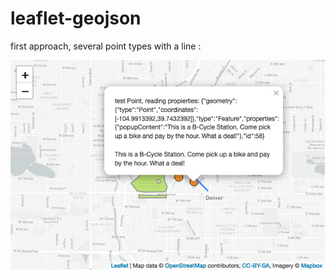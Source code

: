 # leaflet-geojson
first approach, several point types with a line :


![first sample](img/first-sample.png)